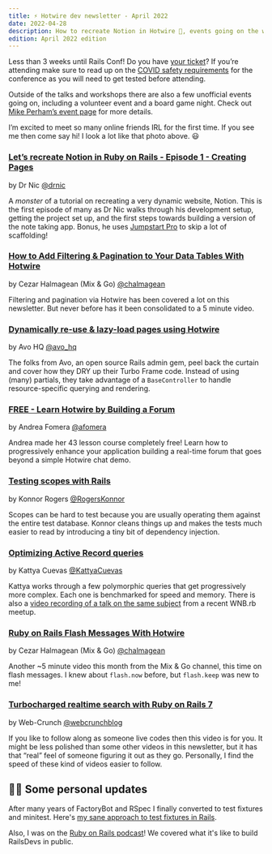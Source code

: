 ```yaml
---
title: ⚡️ Hotwire dev newsletter - April 2022
date: 2022-04-28
description: How to recreate Notion in Hotwire 🤯, events going on the week of RailsConf, a paid course made free, and more in this month's edition.
edition: April 2022 edition
---
```


Less than 3 weeks until Rails Conf! Do you have [your ticket](https://www.railsconf.org/register)? If you’re attending make sure to read up on the [COVID safety requirements](https://www.railsconf.org/covid) for the conference as you will need to get tested before attending.

Outside of the talks and workshops there are also a few unofficial events going on, including a volunteer event and a board game night. Check out [Mike Perham’s event page](https://www.mikeperham.com/events/) for more details.

I’m excited to meet so many online friends IRL for the first time. If you see me then come say hi! I look a lot like that photo above. 😃

### [Let’s recreate Notion in Ruby on Rails - Episode 1 - Creating Pages](https://m.youtube.com/watch?v=XWfyffFWbDI)

by Dr Nic [@drnic](https://twitter.com/drnic)

A _monster_ of a tutorial on recreating a very dynamic website, Notion. This is the first episode of many as Dr Nic walks through his development setup, getting the project set up, and the first steps towards building a version of the note taking app. Bonus, he uses [Jumpstart Pro](https://jumpstartrails.com) to skip a lot of scaffolding!

### [How to Add Filtering & Pagination to Your Data Tables With Hotwire](https://www.youtube.com/watch?v=HURqvNJF4T0)

by Cezar Halmagean (Mix & Go) [@chalmagean](https://twitter.com/chalmagean)

Filtering and pagination via Hotwire has been covered a lot on this newsletter. But never before has it been consolidated to a 5 minute video.

### [Dynamically re-use & lazy-load pages using Hotwire](https://avohq.io/blog/dynamically-re-use-pages-with-hotwire)

by Avo HQ [@avo_hq](https://twitter.com/avo_hq)

The folks from Avo, an open source Rails admin gem, peel back the curtain and cover how they DRY up their Turbo Frame code. Instead of using (many) partials, they take advantage of a `BaseController` to handle resource-specific querying and rendering.

### [FREE - Learn Hotwire by Building a Forum](https://twitter.com/afomera/status/1512287468078264322)

by Andrea Fomera [@afomera](https://twitter.com/afomera)

Andrea made her 43 lesson course completely free! Learn how to progressively enhance your application building a real-time forum that goes beyond a simple Hotwire chat demo.

### [Testing scopes with Rails](https://dev.to/paramagicdev/testing-scopes-with-rails-4ho9)

by Konnor Rogers [@RogersKonnor](https://twitter.com/RogersKonnor)

Scopes can be hard to test because you are usually operating them against the entire test database. Konnor cleans things up and makes the tests much easier to read by introducing a tiny bit of dependency injection.

### [Optimizing Active Record queries](https://dev.to/kattyacuevas/optimizing-active-record-queries-4i84)

by Kattya Cuevas [@KattyaCuevas](https://twitter.com/KattyaCuevas)

Kattya works through a few polymorphic queries that get progressively more complex. Each one is benchmarked for speed and memory. There is also a [video recording of a talk on the same subject](https://www.youtube.com/watch?v=cAsGgY2qz-8) from a recent WNB.rb meetup.

### [Ruby on Rails Flash Messages With Hotwire](https://www.youtube.com/watch?v=G1I7FLFuLlk)

by Cezar Halmagean (Mix & Go) [@chalmagean](https://twitter.com/chalmagean)

Another ~5 minute video this month from the Mix & Go channel, this time on flash messages. I knew about `flash.now` before, but `flash.keep` was new to me!

### [Turbocharged realtime search with Ruby on Rails 7](https://www.youtube.com/watch?v=9uSenV1O1GA)

by Web-Crunch [@webcrunchblog](https://twitter.com/webcrunchblog)

If you like to follow along as someone live codes then this video is for you. It might be less polished than some other videos in this newsletter, but it has that “real” feel of someone figuring it out as they go. Personally, I find the speed of these kind of videos easier to follow.

## 🙋‍♂️ Some personal updates

After many years of FactoryBot and RSpec I finally converted to test fixtures and minitest. Here's [my sane approach to test fixtures in Rails]().

Also, I was on the [Ruby on Rails podcast]()! We covered what it's like to build RailsDevs in public.
